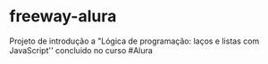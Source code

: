 # freeway-alura
Projeto de introdução a "Lógica de programação: laços e listas com JavaScript'' concluido no curso #Alura
